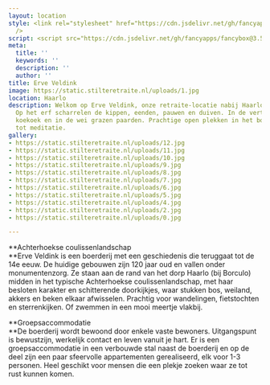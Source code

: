 ```yaml
---
layout: location
style: <link rel="stylesheet" href="https://cdn.jsdelivr.net/gh/fancyapps/fancybox@3.5.7/dist/jquery.fancybox.min.css"
  />
script: <script src="https://cdn.jsdelivr.net/gh/fancyapps/fancybox@3.5.7/dist/jquery.fancybox.min.js"></script>
meta:
  title: ''
  keywords: ''
  description: ''
  author: ''
title: Erve Veldink
image: https://static.stilteretraite.nl/uploads/1.jpg
location: Haarlo
description: Welkom op Erve Veldink, onze retraite-locatie nabij Haarlo in de Achterhoek!
  Op het erf scharrelen de kippen, eenden, pauwen en duiven. In de verte hoor je een
  koekoek en in de wei grazen paarden. Prachtige open plekken in het bos nodigen uit
  tot meditatie.
gallery:
- https://static.stilteretraite.nl/uploads/12.jpg
- https://static.stilteretraite.nl/uploads/11.jpg
- https://static.stilteretraite.nl/uploads/10.jpg
- https://static.stilteretraite.nl/uploads/9.jpg
- https://static.stilteretraite.nl/uploads/8.jpg
- https://static.stilteretraite.nl/uploads/7.jpg
- https://static.stilteretraite.nl/uploads/6.jpg
- https://static.stilteretraite.nl/uploads/5.jpg
- https://static.stilteretraite.nl/uploads/4.jpg
- https://static.stilteretraite.nl/uploads/2.jpg
- https://static.stilteretraite.nl/uploads/0.jpg

---
```

**Achterhoekse coulissenlandschap  
**Erve Veldink is een boerderij met een geschiedenis die teruggaat tot de 14e eeuw. De huidige gebouwen zijn 120 jaar oud en vallen onder monumentenzorg. Ze staan aan de rand van het dorp Haarlo (bij Borculo) midden in het typische Achterhoekse coulissenlandschap, met haar besloten karakter en schitterende doorkijkjes, waar stukken bos, weiland, akkers en beken elkaar afwisselen. Prachtig voor wandelingen, fietstochten en sterrenkijken. Of zwemmen in een mooi meertje vlakbij.

**Groepsaccommodatie  
**De boerderij wordt bewoond door enkele vaste bewoners. Uitgangspunt is bewustzijn, werkelijk contact en leven vanuit je hart. Er is een groepsaccommodatie in een verbouwde stal naast de boerderij en op de deel zijn een paar sfeervolle appartementen gerealiseerd, elk voor 1-3 personen. Heel geschikt voor mensen die een plekje zoeken waar ze tot rust kunnen komen.